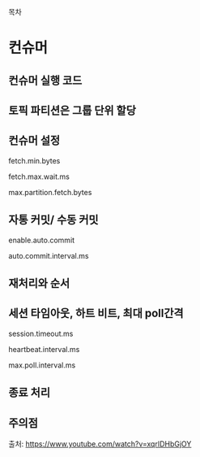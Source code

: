 목차 </br>

# 컨슈머

## 컨슈머 실행 코드


## 토픽 파티션은 그룹 단위 할당


## 컨슈머 설정
fetch.min.bytes

fetch.max.wait.ms

max.partition.fetch.bytes

## 자통 커밋/ 수동 커밋

enable.auto.commit 

auto.commit.interval.ms


## 재처리와 순서

## 세션 타임아웃, 하트 비트, 최대 poll간격


session.timeout.ms

heartbeat.interval.ms 


max.poll.interval.ms 


## 종료 처리


## 주의점



출처: https://www.youtube.com/watch?v=xqrIDHbGjOY
